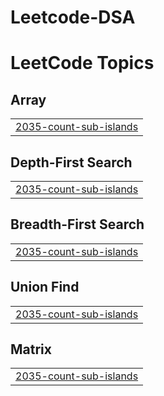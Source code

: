 # Leetcode-DSA
<!---LeetCode Topics Start-->
# LeetCode Topics
## Array
|  |
| ------- |
| [2035-count-sub-islands](https://github.com/itskirito/Leetcode-DSA/tree/master/2035-count-sub-islands) |
## Depth-First Search
|  |
| ------- |
| [2035-count-sub-islands](https://github.com/itskirito/Leetcode-DSA/tree/master/2035-count-sub-islands) |
## Breadth-First Search
|  |
| ------- |
| [2035-count-sub-islands](https://github.com/itskirito/Leetcode-DSA/tree/master/2035-count-sub-islands) |
## Union Find
|  |
| ------- |
| [2035-count-sub-islands](https://github.com/itskirito/Leetcode-DSA/tree/master/2035-count-sub-islands) |
## Matrix
|  |
| ------- |
| [2035-count-sub-islands](https://github.com/itskirito/Leetcode-DSA/tree/master/2035-count-sub-islands) |
<!---LeetCode Topics End-->